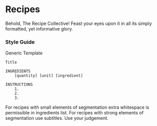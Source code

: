 # Recipes
Behold, The Recipe Collective! Feast your eyes upon it in all its simply formatted, yet informative glory.

### Style Guide 
Generic Template
```
Title

INGREDIENTS
    [quantity] [unit] [ingredient]

INSTRUCTIONS
    1. 
    2. 
    3. 
```

For recipes with small elements of segmentation extra whitespace is permissible in ingredients list. For recipes with strong elements of segmentation use subtitles. Use your judgement.
